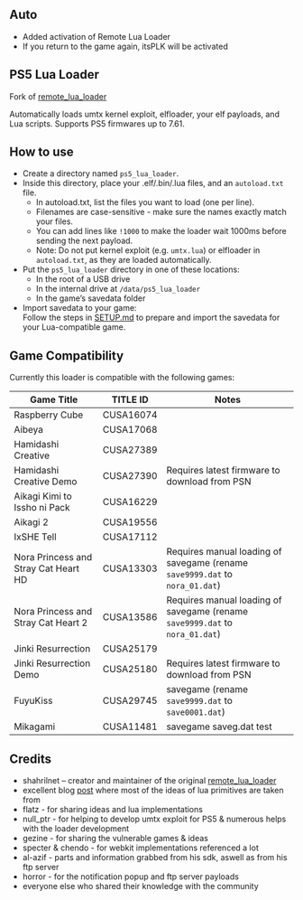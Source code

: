 ## Auto
* Added activation of Remote Lua Loader
* If you return to the game again, itsPLK will be activated


## PS5 Lua Loader


Fork of [remote_lua_loader](https://github.com/shahrilnet/remote_lua_loader)

Automatically loads umtx kernel exploit, elfloader, your elf payloads, and Lua scripts.
Supports PS5 firmwares up to 7.61.

## How to use
* Create a directory named `ps5_lua_loader`.
* Inside this directory, place your .elf/.bin/.lua files, and an `autoload.txt` file.
    * In autoload.txt, list the files you want to load (one per line).
    * Filenames are case-sensitive - make sure the names exactly match your files.
    * You can add lines like `!1000` to make the loader wait 1000ms before sending the next payload.
    * Note: Do not put kernel exploit (e.g. `umtx.lua`) or elfloader in `autoload.txt`, as they are loaded automatically.
* Put the `ps5_lua_loader` directory in one of these locations:
    * In the root of a USB drive
    * In the internal drive at `/data/ps5_lua_loader`
    * In the game’s savedata folder
* Import savedata to your game:  
  Follow the steps in [SETUP.md](SETUP.md) to prepare and import the savedata for your Lua-compatible game.
   

## Game Compatibility

Currently this loader is compatible with the following games:
  
| Game Title                            | TITLE ID    | Notes                                                                           |
|---------------------------------------|-------------|---------------------------------------------------------------------------------|
| Raspberry Cube                        | CUSA16074   |                                                                                 |
| Aibeya                                | CUSA17068   |                                                                                 |
| Hamidashi Creative                    | CUSA27389   |                                                                                 |
| Hamidashi Creative Demo               | CUSA27390   | Requires latest firmware to download from PSN                                   |
| Aikagi Kimi to Issho ni Pack          | CUSA16229   |                                                                                 |
| Aikagi 2                              | CUSA19556   |                                                                                 |
| IxSHE Tell                            | CUSA17112   |                                                                                 |
| Nora Princess and Stray Cat Heart HD  | CUSA13303   | Requires manual loading of savegame (rename `save9999.dat` to `nora_01.dat`)
| Nora Princess and Stray Cat Heart  2  | CUSA13586   | Requires manual loading of savegame (rename `save9999.dat` to `nora_01.dat`) |
| Jinki Resurrection                    | CUSA25179   |                                                                                 |
| Jinki Resurrection Demo               | CUSA25180   | Requires latest firmware to download from PSN                                   |
| FuyuKiss                              | CUSA29745   | savegame (rename `save9999.dat` to `save0001.dat`)                              |
| Mikagami                              | CUSA11481   | savegame      saveg.dat test                                                    |

## Credits

* shahrilnet – creator and maintainer of the original [remote_lua_loader](https://github.com/shahrilnet/remote_lua_loader)
* excellent blog [post](https://memorycorruption.net/posts/rce-lua-factorio/) where most of the ideas of lua primitives are taken from 
* flatz - for sharing ideas and lua implementations
* null_ptr - for helping to develop umtx exploit for PS5 & numerous helps with the loader development
* gezine - for sharing the vulnerable games & ideas
* specter & chendo - for webkit implementations referenced a lot
* al-azif - parts and information grabbed from his sdk, aswell as from his ftp server
* horror - for the notification popup and ftp server payloads
* everyone else who shared their knowledge with the community

